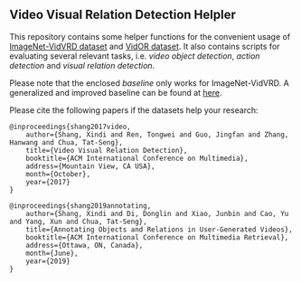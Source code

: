 ## Video Visual Relation Detection Helpler

This repository contains some helper functions for the convenient usage of
[ImageNet-VidVRD dataset](https://xdshang.github.io/docs/imagenet-vidvrd.html)
and [VidOR dataset](https://xdshang.github.io/docs/vidor.html). 
It also contains scripts for evaluating several relevant tasks, i.e.
*video object detection*, *action detection* and *visual relation detection*.

Please note that the enclosed *baseline* only works for ImageNet-VidVRD. A generalized
and improved baseline can be found at [here](https://github.com/xdshang/VidVRD-II).

Please cite the following papers if the datasets help your research:
```
@inproceedings{shang2017video,
    author={Shang, Xindi and Ren, Tongwei and Guo, Jingfan and Zhang, Hanwang and Chua, Tat-Seng},
    title={Video Visual Relation Detection},
    booktitle={ACM International Conference on Multimedia},
    address={Mountain View, CA USA},
    month={October},
    year={2017}
}

@inproceedings{shang2019annotating,
    author={Shang, Xindi and Di, Donglin and Xiao, Junbin and Cao, Yu and Yang, Xun and Chua, Tat-Seng},
    title={Annotating Objects and Relations in User-Generated Videos},
    booktitle={ACM International Conference on Multimedia Retrieval},
    address={Ottawa, ON, Canada},
    month={June},
    year={2019}
}
```
